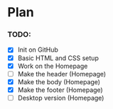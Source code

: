 # Plan

### TODO:

- [x] Init on GitHub
- [x] Basic HTML and CSS setup
- [x] Work on the Homepage
- [ ] Make the header (Homepage)
- [x] Make the body (Homepage)
- [x] Make the footer (Homepage)
- [ ] Desktop version (Homepage)
